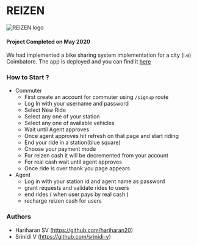 # REIZEN

![REIZEN logo](https://github.com/Hariharan20/REIZEN/blob/master/FullLogo.JPG?raw=true)

#### Project Completed on May 2020

We had implemented a bike sharing system implementation for a city (i.e) Coimbatore.
The app is deployed and you can find it [here](https://reizen-app.herokuapp.com/login)

### How to Start ?
- Commuter
   - First create an account for commuter using `/signup` route
   - Log In with your username and password
   - Select New Ride
   - Select any one of your station
   - Select any one of available vehicles
   - Wait until Agent approves
   - Once agent approves hit refresh on that page and start riding
   - End your ride in a station(blue square)
   - Choose your payment mode
   - For reizen cash it will be decremented from your account
   - For real cash wait until agent approves
   - Once ride is over thank you page appears
- Agent
   - Log in with your station id and agent name as password
   - grant requests and validate rides to users
   - end rides ( when user pays by real cash )
   - recharge reizen cash for users
   
### Authors
 - Hariharan SV (https://github.com/hariharan20)
 - Srinidi V (https://github.com/srinidi-v)
